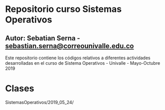 # Repositorio curso Sistemas Operativos
## Autor: Sebatian Serna - sebastian.serna@correounivalle.edu.co

Este repositorio contiene los códigos relativos a diferentes actividades
desarrolladas en el curso de Sistema Operativos - Univalle - Mayo-Octubre 2019

# Clases
SistemasOperativos/2019_05_24/
